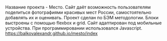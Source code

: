 Название проекта - Место.
Сайт даёт возможность пользователям поделиться фотографиями красивых мест России, самостоятельно добавлять их и оценивать.
Проект сделан по БЭМ методологии. Блоки выстроены с помощью flexbox и grid. Сайт адаптирован под мобильные устройства. При программировании использовался Javascript.
https://balkovalexandr.github.io/mesto/index
